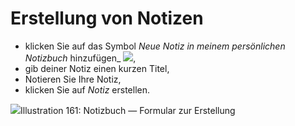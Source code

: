 # Erstellung von Notizen

* klicken Sie auf das Symbol _Neue Notiz in meinem persönlichen Notizbuch_ hinzufügen\_ ![](../../.gitbook/assets/graphics304%20%283%29.png),
* gib deiner Notiz einen kurzen Titel,
* Notieren Sie Ihre Notiz,
* klicken Sie auf _Notiz_ erstellen.

![](../../.gitbook/assets/images236%20%283%29.png)Illustration 161: Notizbuch — Formular zur Erstellung

